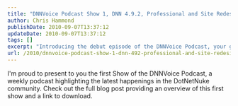 ```yaml
---
title: "DNNVoice Podcast Show 1, DNN 4.9.2, Professional and Site Redesign"
author: Chris Hammond
publishDate: 2010-09-07T13:37:12
updateDate: 2010-09-07T13:37:12
tags: []
excerpt: "Introducing the debut episode of the DNNVoice Podcast, your go-to source for DotNetNuke news. Dive into the post for a recap and download link!"
url: /2010/dnnvoice-podcast-show-1-dnn-492-professional-and-site-redesign  # Use the generated URL with year
---
```

<p>I'm proud to present to you the first Show of the DNNVoice Podcast, a weekly podcast highlighting the latest happenings in the DotNetNuke community. Check out the full blog post providing an overview of this first show and a link to download.</p><img src="https://feeds.feedburner.com/~r/dnnvoice/~4/4Lhw2J_piKI" height="1" width="1"/>

